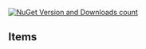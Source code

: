 [![NuGet Version and Downloads count](https://buildstats.info/nuget/TJC.GUI)](https://www.nuget.org/packages/TJC.GUI)

## Items
